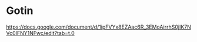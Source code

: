 # Gotin
https://docs.google.com/document/d/1ipFVYx8EZAac6R_3EMoAirrhS0jIK7NVc0IFNY1NFwc/edit?tab=t.0
